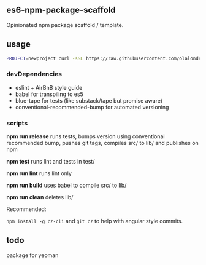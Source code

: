 ## es6-npm-package-scaffold

Opinionated npm package scaffold / template.

## usage

```bash
PROJECT=newproject curl -sSL https://raw.githubusercontent.com/olalonde/es6-npm-package-scaffold/master/init.sh | sh
```

### devDependencies

- eslint + AirBnB style guide
- babel for transpiling to es5
- blue-tape for tests (like substack/tape but promise aware)
- conventional-recommended-bump for automated versioning

### scripts

**npm run release** runs tests, bumps version using conventional
recommended bump, pushes git tags, compiles src/ to lib/ and publishes
on npm

**npm test** runs lint and tests in test/

**npm run lint** runs lint only

**npm run build** uses babel to compile src/ to lib/

**npm run clean** deletes lib/

Recommended:

`npm install -g cz-cli` and `git cz` to help with angular style
commits.

## todo

package for yeoman


